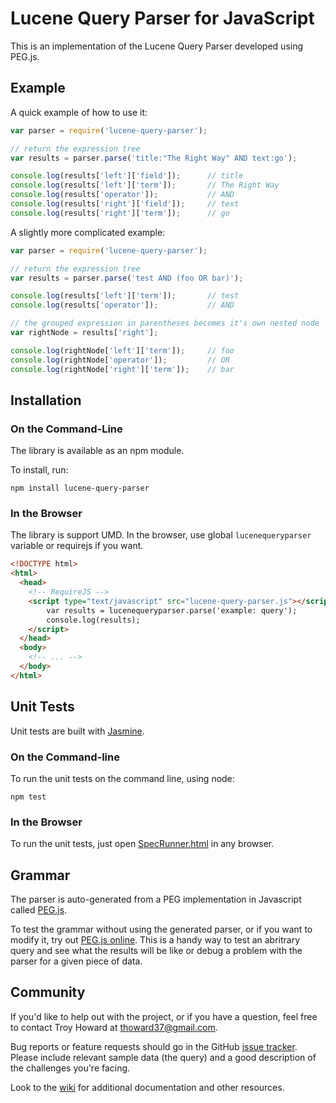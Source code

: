 # Lucene Query Parser for JavaScript

This is an implementation of the Lucene Query Parser developed using PEG.js.

## Example

A quick example of how to use it:

```javascript
var parser = require('lucene-query-parser');

// return the expression tree
var results = parser.parse('title:"The Right Way" AND text:go');

console.log(results['left']['field']);      // title
console.log(results['left']['term']);       // The Right Way
console.log(results['operator']);           // AND
console.log(results['right']['field']);     // text
console.log(results['right']['term']);      // go
```

A slightly more complicated example:

```javascript
var parser = require('lucene-query-parser');

// return the expression tree
var results = parser.parse('test AND (foo OR bar)');

console.log(results['left']['term']);       // test
console.log(results['operator']);           // AND

// the grouped expression in parentheses becomes it's own nested node
var rightNode = results['right'];

console.log(rightNode['left']['term']);     // foo
console.log(rightNode['operator']);         // OR
console.log(rightNode['right']['term']);    // bar
```

## Installation

### On the Command-Line

The library is available as an npm module.

To install, run:

```
npm install lucene-query-parser
```

### In the Browser

The library is support UMD. In the browser, use global ```lucenequeryparser``` variable or requirejs if you want.

```html
<!DOCTYPE html>
<html>
  <head>
    <!-- RequireJS -->
    <script type="text/javascript" src="lucene-query-parser.js"></script>
        var results = lucenequeryparser.parse('example: query');
        console.log(results);
    </script>
  </head>
  <body>
    <!-- ... -->
  </body>
</html>
```

## Unit Tests

Unit tests are built with [Jasmine](http://pivotal.github.com/jasmine/).

### On the Command-line

To run the unit tests on the command line, using node:

```
npm test
```

### In the Browser

To run the unit tests, just open [SpecRunner.html](https://rawgithub.com/thoward/lucene-query-parser.js/master/spec/SpecRunner.html) in any browser.


## Grammar

The parser is auto-generated from a PEG implementation in Javascript called [PEG.js](http://pegjs.majda.cz/).

To test the grammar without using the generated parser, or if you want to modify it, try out [PEG.js online](http://pegjs.majda.cz/online>). This is a handy way to test an abritrary query and see what the results will be like or debug a problem with the parser for a given piece of data.


## Community

If you'd like to help out with the project, or if you have a question, feel free to contact Troy Howard at thoward37@gmail.com.

Bug reports or feature requests should go in the GitHub [issue tracker](https://github.com/thoward/lucene-query-parser.js/issues). Please include relevant sample data (the query) and a good description of the challenges you're facing.

Look to the [wiki](https://github.com/thoward/lucene-query-parser.js/wiki) for additional documentation and other resources.